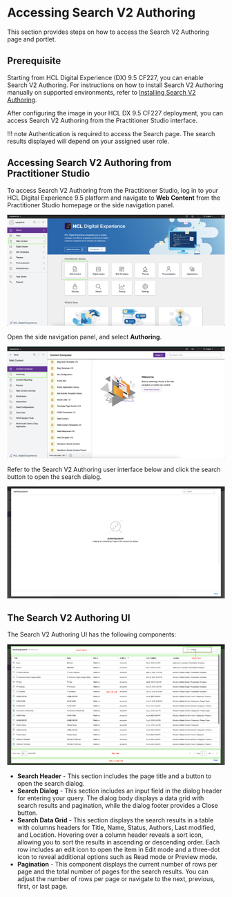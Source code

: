 # Accessing Search V2 Authoring

This section provides steps on how to access the Search V2 Authoring page and portlet.

## Prerequisite

Starting from HCL Digital Experience (DX) 9.5 CF227, you can enable Search V2 Authoring. For instructions on how to install Search V2 Authoring manually on supported environments, refer to [Installing Search V2 Authoring](./installation.md).

After configuring the image in your HCL DX 9.5 CF227 deployment, you can access Search V2 Authoring from the Practitioner Studio interface.

!!! note
    Authentication is required to access the Search page. The search results displayed will depend on your assigned user role.

## Accessing Search V2 Authoring from Practitioner Studio

To access Search V2 Authoring from the Practitioner Studio, log in to your HCL Digital Experience 9.5 platform and navigate to **Web Content** from the Practitioner Studio homepage or the side navigation panel.

![](../../assets/HCL_SearchV2_Authoring_Access_01.png "Log in to HCL Digital Experience 9.5")

Open the side navigation panel, and select **Authoring**.

![](../../assets/HCL_SearchV2_Authoring_Access_02.png "Open side navigation and select Authoring")

Refer to the Search V2 Authoring user interface below and click the search button to open the search dialog.

![](../../assets/HCL_SearchV2_Authoring_Initial_State.png "See the Search V2 Authoring initial state")

## The Search V2 Authoring UI

The Search V2 Authoring UI has the following components:

![](../../assets/HCL_Search_General_Components.png)

-   **Search Header** - This section includes the page title and a button to open the search dialog.
-   **Search Dialog** - This section includes an input field in the dialog header for entering your query. The dialog body displays a data grid with search results and pagination, while the dialog footer provides a Close button.
-   **Search Data Grid** - This section displays the search results in a table with columns headers for Title, Name, Status, Authors, Last modified, and Location. Hovering over a column header reveals a sort icon, allowing you to sort the results in ascending or descending order. Each row includes an edit icon to open the item in Edit mode and a three-dot icon to reveal additional options such as Read mode or Preview mode.
-   **Pagination** - This component displays the current number of rows per page and the total number of pages for the search results. You can adjust the number of rows per page or navigate to the next, previous, first, or last page.
